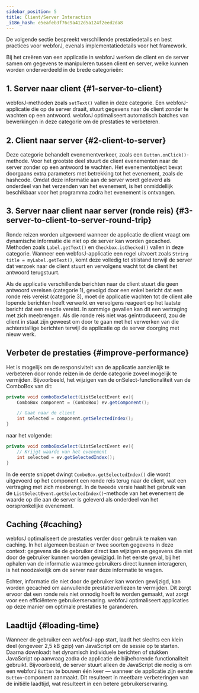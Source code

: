 ```yaml
---
sidebar_position: 5
title: Client/Server Interaction
_i18n_hash: e5eafeb3f76c9a412d5a124f2eed2da8
---
```

De volgende sectie bespreekt verschillende prestatiedetails en best practices voor webforJ, evenals implementatiedetails voor het framework.

Bij het creëren van een applicatie in webforJ werken de client en de server samen om gegevens te manipuleren tussen client en server, welke kunnen worden onderverdeeld in de brede categorieën:

## 1. Server naar client {#1-server-to-client}

webforJ-methoden zoals `setText()` vallen in deze categorie. Een webforJ-applicatie die op de server draait, stuurt gegevens naar de client zonder te wachten op een antwoord. webforJ optimaliseert automatisch batches van bewerkingen in deze categorie om de prestaties te verbeteren.

## 2. Client naar server {#2-client-to-server}

Deze categorie behandelt evenementverkeer, zoals een `Button.onClick()`-methode. Voor het grootste deel stuurt de client evenementen naar de server zonder op een antwoord te wachten. Het evenementobject bevat doorgaans extra parameters met betrekking tot het evenement, zoals de hashcode. Omdat deze informatie aan de server wordt geleverd als onderdeel van het verzenden van het evenement, is het onmiddellijk beschikbaar voor het programma zodra het evenement is ontvangen.

## 3. Server naar client naar server (ronde reis) {#3-server-to-client-to-server-round-trip}

Ronde reizen worden uitgevoerd wanneer de applicatie de client vraagt om dynamische informatie die niet op de server kan worden gecached. Methoden zoals `Label.getText()` en `Checkbox.isChecked()` vallen in deze categorie. Wanneer een webforJ-applicatie een regel uitvoert zoals `String title = myLabel.getText()`, komt deze volledig tot stilstand terwijl de server dat verzoek naar de client stuurt en vervolgens wacht tot de client het antwoord terugstuurt.

Als de applicatie verschillende berichten naar de client stuurt die geen antwoord vereisen (categorie 1), gevolgd door een enkel bericht dat een ronde reis vereist (categorie 3), moet de applicatie wachten tot de client alle lopende berichten heeft verwerkt en vervolgens reageert op het laatste bericht dat een reactie vereist. In sommige gevallen kan dit een vertraging met zich meebrengen. Als die ronde reis niet was geïntroduceerd, zou de client in staat zijn geweest om door te gaan met het verwerken van die achterstallige berichten terwijl de applicatie op de server doorging met nieuw werk.

## Verbeter de prestaties {#improve-performance}

Het is mogelijk om de responsiviteit van de applicatie aanzienlijk te verbeteren door ronde reizen in de derde categorie zoveel mogelijk te vermijden. Bijvoorbeeld, het wijzigen van de onSelect-functionaliteit van de ComboBox van dit:

```java
private void comboBoxSelect(ListSelectEvent ev){
    ComboBox component = (ComboBox) ev.getComponent();

    // Gaat naar de client
    int selected = component.getSelectedIndex();
}
```

naar het volgende:

```java
private void comboBoxSelect(ListSelectEvent ev){
    // Krijgt waarde van het evenement
    int selected = ev.getSelectedIndex();
}
```

In de eerste snippet dwingt `ComboBox.getSelectedIndex()` die wordt uitgevoerd op het component een ronde reis terug naar de client, wat een vertraging met zich meebrengt. In de tweede versie haalt het gebruik van de `ListSelectEvent.getSelectedIndex()`-methode van het evenement de waarde op die aan de server is geleverd als onderdeel van het oorspronkelijke evenement.

## Caching {#caching}

webforJ optimaliseert de prestaties verder door gebruik te maken van caching. In het algemeen bestaan er twee soorten gegevens in deze context: gegevens die de gebruiker direct kan wijzigen en gegevens die niet door de gebruiker kunnen worden gewijzigd. In het eerste geval, bij het ophalen van de informatie waarmee gebruikers direct kunnen interageren, is het noodzakelijk om de server naar deze informatie te vragen.

Echter, informatie die niet door de gebruiker kan worden gewijzigd, kan worden gecached om aanvullende prestatieverliezen te vermijden. Dit zorgt ervoor dat een ronde reis niet onnodig hoeft te worden gemaakt, wat zorgt voor een efficiëntere gebruikerservaring. webforJ optimaliseert applicaties op deze manier om optimale prestaties te garanderen.

## Laadtijd {#loading-time}

Wanneer de gebruiker een webforJ-app start, laadt het slechts een klein deel (ongeveer 2,5 kB gzip) van JavaScript om de sessie op te starten. Daarna downloadt het dynamisch individuele berichten of stukken JavaScript op aanvraag zodra de applicatie de bijbehorende functionaliteit gebruikt. Bijvoorbeeld, de server stuurt alleen de JavaScript die nodig is om een webforJ `Button` te bouwen één keer — wanneer de applicatie zijn eerste `Button`-component aanmaakt. Dit resulteert in meetbare verbeteringen van de initiële laadtijd, wat resulteert in een betere gebruikerservaring.
